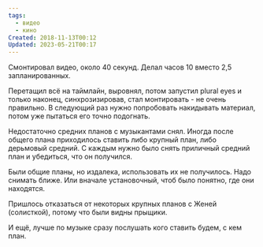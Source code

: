 ```yaml
---
tags:
  - видео
  - кино
Created: 2018-11-13T00:12
Updated: 2023-05-21T00:17
---
```

Смонтировал видео, около 40 секунд. Делал часов 10 вместо 2,5 запланированных.

Перетащил всё на таймлайн, выровнял, потом запустил plural eyes и только наконец, синхрозизировав, стал монтировать - не очень правильно. В следующий раз нужно попробовать накидывать материал, потом уже пытаться его точно подогнать.

Недостаточно средних планов с музыкантами снял. Иногда после общего плана приходилось ставить либо крупный план, либо дерьмовый средний. С каждым нужно было снять приличный средний план и убедиться, что он получился.

Были общие планы, но издалека, использовать их не получилось. Надо снимать ближе. Или вначале установочный, чтоб было понятно, где они находятся.

Пришлось отказаться от некоторых крупных планов с Женей (солисткой), потому что были видны прыщики.

И ещё, лучше по музыке сразу послушать кого ставить будем, с кем план.
